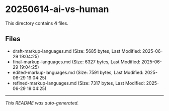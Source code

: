 # 20250614-ai-vs-human

This directory contains **4** files.

## Files

- draft-markup-languages.md (Size: 5685 bytes, Last Modified: 2025-06-29 19:04:25)
- final-markup-languages.md (Size: 6327 bytes, Last Modified: 2025-06-29 19:04:25)
- edited-markup-languages.md (Size: 7591 bytes, Last Modified: 2025-06-29 19:04:25)
- refined-markup-languages.md (Size: 7317 bytes, Last Modified: 2025-06-29 19:04:25)

---
*This README was auto-generated.*
